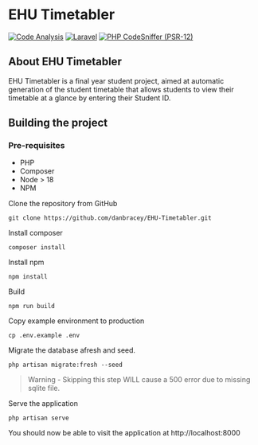 # EHU Timetabler

[![Code Analysis](https://github.com/danbracey/EHU-Timetabler/actions/workflows/larastan.yml/badge.svg)](https://github.com/danbracey/EHU-Timetabler/actions/workflows/larastan.yml)
[![Laravel](https://github.com/danbracey/EHU-Timetabler/actions/workflows/laravel.yml/badge.svg)](https://github.com/danbracey/EHU-Timetabler/actions/workflows/laravel.yml)
[![PHP CodeSniffer (PSR-12)](https://github.com/danbracey/EHU-Timetabler/actions/workflows/linter-psr-12.yml/badge.svg)](https://github.com/danbracey/EHU-Timetabler/actions/workflows/linter-psr-12.yml)

## About EHU Timetabler
EHU Timetabler is a final year student project, aimed at automatic generation of the student timetable that allows students to view their timetable at a glance by entering their Student ID. 

## Building the project
### Pre-requisites
- PHP
- Composer
- Node > 18
- NPM

Clone the repository from GitHub
```
git clone https://github.com/danbracey/EHU-Timetabler.git
```

Install composer
```
composer install
```

Install npm
```
npm install
```

Build
```
npm run build
```

Copy example environment to production
```
cp .env.example .env
```

Migrate the database afresh and seed.
```
php artisan migrate:fresh --seed
```

>Warning - Skipping this step WILL cause a 500 error due to missing sqlite file.

Serve the application
```
php artisan serve
```

You should now be able to visit the application at http://localhost:8000
